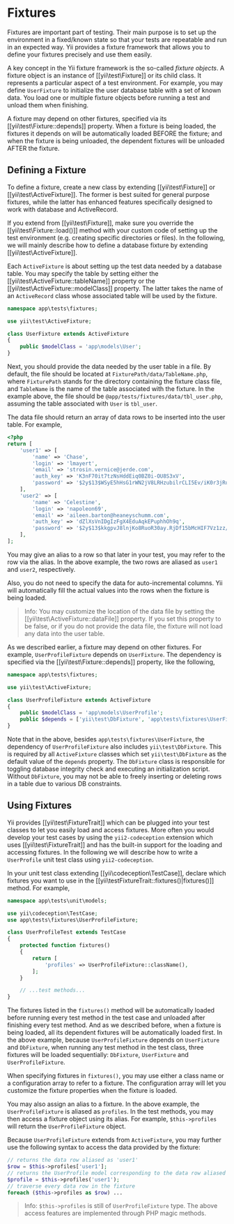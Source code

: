 Fixtures
========

Fixtures are important part of testing. Their main purpose is to set up the environment in a fixed/known state
so that your tests are repeatable and run in an expected way. Yii provides a fixture framework that allows
you to define your fixtures precisely and use them easily.

A key concept in the Yii fixture framework is the so-called *fixture objects*. A fixture object is an instance
of [[yii\test\Fixture]] or its child class. It represents a particular aspect of a test environment. For example,
you may define `UserFixture` to initialize the user database table with a set of known data. You load one or multiple
fixture objects before running a test and unload them when finishing.

A fixture may depend on other fixtures, specified via its [[yii\test\Fixture::depends]] property.
When a fixture is being loaded, the fixtures it depends on will be automatically loaded BEFORE the fixture;
and when the fixture is being unloaded, the dependent fixtures will be unloaded AFTER the fixture.


Defining a Fixture
------------------

To define a fixture, create a new class by extending [[yii\test\Fixture]] or [[yii\test\ActiveFixture]].
The former is best suited for general purpose fixtures, while the latter has enhanced features specifically
designed to work with database and ActiveRecord.

If you extend from [[yii\test\Fixture]], make sure you override the [[yii\test\Fixture::load()]] method
with your custom code of setting up the test environment (e.g. creating specific directories or files).
In the following, we will mainly describe how to define a database fixture by extending [[yii\test\ActiveFixture]].

Each `ActiveFixture` is about setting up the test data needed by a database table. You may specify the table
by setting either the [[yii\test\ActiveFixture::tableName]] property or the [[yii\test\ActiveFixture::modelClass]]
property. The latter takes the name of an `ActiveRecord` class whose associated table will be used by the fixture.

```php
namespace app\tests\fixtures;

use yii\test\ActiveFixture;

class UserFixture extends ActiveFixture
{
	public $modelClass = 'app\models\User';
}
```

Next, you should provide the data needed by the user table in a file. By default, the file should be located at
`FixturePath/data/TableName.php`, where `FixturePath` stands for the directory containing the fixture class file,
and `TableName` is the name of the table associated with the fixture. In the example above, the file should be
`@app/tests/fixtures/data/tbl_user.php`, assuming the table associated with `User` is `tbl_user`.

The data file should return an array of data rows to be inserted into the user table. For example,

```php
<?php
return [
	'user1' => [
		'name' => 'Chase',
		'login' => 'lmayert',
		'email' => 'strosin.vernice@jerde.com',
		'auth_key' => 'K3nF70it7tzNsHddEiq0BZ0i-OU8S3xV',
		'password' => '$2y$13$WSyE5hHsG1rWN2jV8LRHzubilrCLI5Ev/iK0r3jRuwQEs2ldRu.a2',
	],
	'user2' => [
		'name' => 'Celestine',
		'login' => 'napoleon69',
		'email' => 'aileen.barton@heaneyschumm.com',
		'auth_key' => 'dZlXsVnIDgIzFgX4EduAqkEPuphhOh9q',
		'password' => '$2y$13$kkgpvJ8lnjKo8RuoR30ay.RjDf15bMcHIF7Vz1zz/6viYG5xJExU6',
	],
];
```

You may give an alias to a row so that later in your test, you may refer to the row via the alias. In the above example,
the two rows are aliased as `user1` and `user2`, respectively.

Also, you do not need to specify the data for auto-incremental columns. Yii will automatically fill the actual
values into the rows when the fixture is being loaded.

> Info: You may customize the location of the data file by setting the [[yii\test\ActiveFixture::dataFile]] property.
> If you set this property to be false, or if you do not provide the data file, the fixture will not load any data
> into the user table.

As we described earlier, a fixture may depend on other fixtures. For example, `UserProfileFixture` depends on `UserFixture`.
The dependency is specified via the [[yii\test\Fixture::depends]] property, like the following,

```php
namespace app\tests\fixtures;

use yii\test\ActiveFixture;

class UserProfileFixture extends ActiveFixture
{
	public $modelClass = 'app\models\UserProfile';
	public $depends = ['yii\test\DbFixture', 'app\tests\fixtures\UserFixture'];
}
```

Note that in the above, besides `app\tests\fixtures\UserFixture`, the dependency of `UserProfileFixture` also includes
`yii\test\DbFixture`. This is required by all `ActiveFixture` classes which set `yii\test\DbFixture` as the default value
of the `depends` property. The `DbFixture` class is responsible for toggling database integrity check and executing
an initialization script. Without `DbFixture`, you may not be able to freely inserting or deleting rows in a table
due to various DB constraints.


Using Fixtures
--------------

Yii provides [[yii\test\FixtureTrait]] which can be plugged into your test classes to let you easily load and access
fixtures. More often you would develop your test cases by using the `yii2-codeception` extension
which uses [[yii\test\FixtureTrait]] and has the built-in support for the loading and accessing fixtures.
In the following we will describe how to write a `UserProfile` unit test class using `yii2-codeception`.

In your unit test class extending [[yii\codeception\TestCase]], declare which fixtures you want to use
in the [[yii\testFixtureTrait::fixtures()|fixtures()]] method. For example,

```php
namespace app\tests\unit\models;

use yii\codeception\TestCase;
use app\tests\fixtures\UserProfileFixture;

class UserProfileTest extends TestCase
{
	protected function fixtures()
	{
		return [
			'profiles' => UserProfileFixture::className(),
		];
	}

	// ...test methods...
}
```

The fixtures listed in the `fixtures()` method will be automatically loaded before running every test method
in the test case and unloaded after finishing every test method. And as we described before, when a fixture is
being loaded, all its dependent fixtures will be automatically loaded first. In the above example, because
`UserProfileFixture` depends on `UserFixture` and `DbFixture`, when running any test method in the test class,
three fixtures will be loaded sequentially: `DbFixture`, `UserFixture` and `UserProfileFixture`.

When specifying fixtures in `fixtures()`, you may use either a class name or a configuration array to refer to
a fixture. The configuration array will let you customize the fixture properties when the fixture is loaded.

You may also assign an alias to a fixture. In the above example, the `UserProfileFixture` is aliased as `profiles`.
In the test methods, you may then access a fixture object using its alias. For example, `$this->profiles` will
return the `UserProfileFixture` object.

Because `UserProfileFixture` extends from `ActiveFixture`, you may further use the following syntax to access
the data provided by the fixture:

```php
// returns the data row aliased as 'user1'
$row = $this->profiles['user1'];
// returns the UserProfile model corresponding to the data row aliased as 'user1'
$profile = $this->profiles('user1');
// traverse every data row in the fixture
foreach ($this->profiles as $row) ...
```

> Info: `$this->profiles` is still of `UserProfileFixture` type. The above access features are implemented
> through PHP magic methods.
